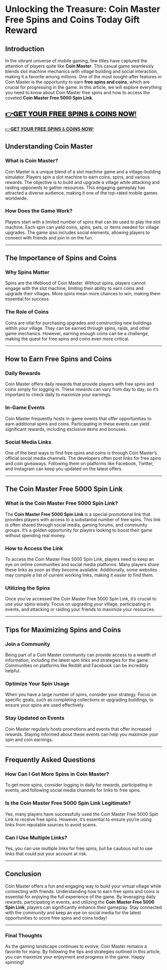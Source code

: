 # Unlocking the Treasure: Coin Master Free Spins and Coins Today Gift Reward

## Introduction

In the vibrant universe of mobile gaming, few titles have captured the attention of players quite like **Coin Master**. This casual game seamlessly blends slot machine mechanics with village building and social interaction, making it a favorite among millions. One of the most sought-after features in Coin Master is the opportunity to earn **free spins and coins**, which are crucial for progressing in the game. In this article, we will explore everything you need to know about Coin Master free spins and how to access the coveted **Coin Master Free 5000 Spin Link**.

[👉𝐆𝐄𝐓 𝐘𝐎𝐔𝐑 𝐅𝐑𝐄𝐄 𝐒𝐏𝐈𝐍𝐒 & 𝐂𝐎𝐈𝐍𝐒 𝐍𝐎𝐖!](http://todaylink.site/Coinspins/)
---
[👉𝐆𝐄𝐓 𝐘𝐎𝐔𝐑 𝐅𝐑𝐄𝐄 𝐒𝐏𝐈𝐍𝐒 & 𝐂𝐎𝐈𝐍𝐒 𝐍𝐎𝐖!](http://todaylink.site/Coinspins/)

## Understanding Coin Master

### What is Coin Master?

Coin Master is a unique blend of a slot machine game and a village-building simulator. Players spin a slot machine to earn coins, spins, and various rewards. The objective is to build and upgrade a village while attacking and raiding opponents to gather resources. This engaging gameplay has attracted a diverse audience, making it one of the top-rated mobile games worldwide.

### How Does the Game Work?

Players start with a limited number of spins that can be used to play the slot machine. Each spin can yield coins, spins, pets, or items needed for village upgrades. The game also includes social elements, allowing players to connect with friends and join in on the fun.

---

## The Importance of Spins and Coins

### Why Spins Matter

Spins are the lifeblood of Coin Master. Without spins, players cannot engage with the slot machine, limiting their ability to earn coins and upgrade their villages. More spins mean more chances to win, making them essential for success.

### The Role of Coins

Coins are vital for purchasing upgrades and constructing new buildings within your village. They can be earned through spins, raids, and other game mechanics. However, earning enough coins can be a challenge, making the quest for free spins and coins even more critical.

---

## How to Earn Free Spins and Coins

### Daily Rewards

Coin Master offers daily rewards that provide players with free spins and coins simply for logging in. These rewards can vary from day to day, so it’s important to check daily to maximize your earnings.

### In-Game Events

Coin Master frequently hosts in-game events that offer opportunities to earn additional spins and coins. Participating in these events can yield significant rewards, including exclusive items and bonuses.

### Social Media Links

One of the best ways to find free spins and coins is through Coin Master’s official social media channels. The developers often post links for free spins and coin giveaways. Following them on platforms like Facebook, Twitter, and Instagram can keep you updated on the latest offers.

---

## The Coin Master Free 5000 Spin Link

### What is the Coin Master Free 5000 Spin Link?

The **Coin Master Free 5000 Spin Link** is a special promotional link that provides players with access to a substantial number of free spins. This link is often shared through social media, gaming forums, and community groups. It’s a golden opportunity for players looking to boost their game without spending real money.

### How to Access the Link

To access the Coin Master Free 5000 Spin Link, players need to keep an eye on online communities and social media platforms. Many players share these links as soon as they become available. Additionally, some websites may compile a list of current working links, making it easier to find them.

### Utilizing the Spins

Once you’ve accessed the Coin Master Free 5000 Spin Link, it’s crucial to use your spins wisely. Focus on upgrading your village, participating in events, and attacking or raiding your friends to maximize your resources.

---

## Tips for Maximizing Spins and Coins

### Join a Community

Being part of a Coin Master community can provide access to a wealth of information, including the latest spin links and strategies for the game. Communities on platforms like Reddit and Facebook can be incredibly helpful.

### Optimize Your Spin Usage

When you have a large number of spins, consider your strategy. Focus on specific goals, such as completing collections or upgrading buildings, to ensure your spins are used effectively.

### Stay Updated on Events

Coin Master regularly hosts promotions and events that offer increased rewards. Staying informed about these events can help you maximize your spin and coin earnings.

---

## Frequently Asked Questions

### How Can I Get More Spins in Coin Master?

To get more spins, consider logging in daily for rewards, participating in events, and following social media channels for links to free spins.

### Is the Coin Master Free 5000 Spin Link Legitimate?

Yes, many players have successfully used the Coin Master Free 5000 Spin Link to receive free spins. However, it’s essential to ensure you’re using links from reputable sources to avoid scams.

### Can I Use Multiple Links?

Yes, you can use multiple links for free spins, but be cautious not to use links that could put your account at risk.

---

## Conclusion

Coin Master offers a fun and engaging way to build your virtual village while connecting with friends. Understanding how to earn free spins and coins is essential for enjoying the full experience of the game. By leveraging daily rewards, participating in events, and utilizing the **Coin Master Free 5000 Spin Link**, players can significantly enhance their gameplay. Stay connected with the community and keep an eye on social media for the latest opportunities to score free spins and coins today!

---

### Final Thoughts

As the gaming landscape continues to evolve, Coin Master remains a favorite for many. By following the tips and strategies outlined in this article, you can maximize your enjoyment and progress in the game. Happy spinning!
